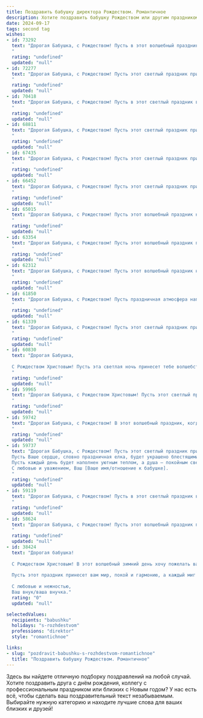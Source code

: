 ```yaml
---
title: Поздравить бабушку директора Рождеством. Романтичное
description: Хотите поздравить бабушку Рождеством или другим праздником? Наш ИИ создаст незабываемое поздравление, а вы обязательно выделитесь среди других.  
date: 2024-09-17
tags: second tag
wishes:
- id: 73292
  text: "Дорогая Бабушка, с Рождеством! Пусть в этот волшебный праздник в Вашем сердце воцарится мир и радость, а любовь близких согреет и подарит тепло. Пусть чудеса этой ночи принесут Вам здоровье, благополучие и исполнение самых сокровенных желаний!
  "
  rating: "undefined"
  updated: "null"
- id: 72277
  text: "Дорогая Бабушка, с Рождеством! Пусть этот светлый праздник принесет тебе мир, тепло и любовь.  Пусть твоя душа сияет счастьем, как рождественская звезда, а сердце наполнится радостью от встречи с близкими.
  "
  rating: "undefined"
  updated: "null"
- id: 70418
  text: "Дорогая Бабушка, с Рождеством! Пусть в этот светлый праздник в Вашем доме царит тепло и уют, а сердце наполнится радостью и любовью. Пусть ангел-хранитель оберегает Вас и Вашу семью в новом году! С праздником, наш дорогой директор!
  "
  rating: "undefined"
  updated: "null"
- id: 68811
  text: "Дорогая Бабушка, с Рождеством! Пусть этот светлый праздник принесет в Ваш дом уют, тепло и радость, как от Ваших добрых рук, руководивших многими жизнями. Пусть каждый день будет наполнен любовью, заботой и успехом, как и Ваша директорская деятельность.
  "
  rating: "undefined"
  updated: "null"
- id: 67435
  text: "Дорогая Бабушка, с Рождеством! Пусть этот светлый праздник принесет в Вашу жизнь тепло, уют и исполнение всех желаний. Пусть Ваша душа всегда будет полна любви, а директорский пост приносит только радость и удовлетворение.
  "
  rating: "undefined"
  updated: "null"
- id: 66452
  text: "Дорогая Бабушка, с Рождеством! Пусть этот светлый праздник принесет в твою жизнь столько же тепла и любви, сколько ты даришь своим близким. Пусть твоя душа наполнится радостью, а сердце – спокойствием. Пусть все твои мечты сбудутся в новом году, и пусть твоя директорская мудрость и нежность всегда будут источником вдохновения для всех, кто тебя окружает.
  "
  rating: "undefined"
  updated: "null"
- id: 65015
  text: "Дорогая Бабушка, с Рождеством! Пусть этот волшебный праздник наполнит ваш дом светом, теплом и любовью. Пусть ваши глаза сияют от радости, а сердце - от душевного покоя. Счастья вам, любви и крепкого здоровья!
  "
  rating: "undefined"
  updated: "null"
- id: 63354
  text: "Дорогая Бабушка, с Рождеством! Пусть этот волшебный праздник принесет в Ваш дом тепло, уют и много-много радости. Пусть с каждым днем Ваше сердце наполняется любовью, а Ваша душа - покоем.  Желаю Вам доброго здоровья, светлых мыслей и неиссякаемой энергии!  Пусть в жизни Вас всегда окружают близкие люди, а работа директора приносит Вам удовлетворение.  С любовью, [Ваше имя]
  "
  rating: "undefined"
  updated: "null"
- id: 62312
  text: "Дорогая Бабушка, с Рождеством! Пусть этот волшебный праздник наполнит Ваш дом теплом, светом и любовью. Пусть Ваши мечты сбываются, а душа всегда будет полна радости и оптимизма. Желаю Вам крепкого здоровья, неиссякаемой энергии и благополучия. Пусть каждый  день будет ярким и светлым, как рождественская звезда на небе!
  "
  rating: "undefined"
  updated: "null"
- id: 61850
  text: "Дорогая Бабушка, с Рождеством! Пусть праздничная атмосфера наполнит Ваш дом теплом, светом и любовью, как Ваше сердце всегда наполняло наше детство. Хочется пожелать Вам крепкого здоровья, безграничного счастья и исполнения всех самых заветных желаний. Пусть этот день станет началом нового счастливого года!
  "
  rating: "undefined"
  updated: "null"
- id: 61339
  text: "Дорогая Бабушка, с Рождеством! Пусть этот светлый праздник принесет в твою жизнь тепло, радость и душевный покой. Ты - наша опора, наш директор по счастью, и мы безмерно благодарны за твою любовь и заботу. Пусть все твои мечты исполнятся, а сердце будет наполнено любовью и счастьем.
  "
  rating: "undefined"
  updated: "null"
- id: 60830
  text: "Дорогая Бабушка,
  
  С Рождеством Христовым! Пусть эта светлая ночь принесет тебе волшебство, тепло семейного очага и безграничное чувство любви.  Пусть праздничный уют согревает твою душу, а звезды на небе напоминают о чуде Рождества.  Ты - самый лучший директор нашего семейного счастья, и мы благодарны за твою заботу и любовь. С праздником!
  "
  rating: "undefined"
  updated: "null"
- id: 59965
  text: "Дорогая Бабушка, с Рождеством Христовым! Пусть этот светлый праздник принесет в твою жизнь тепло и радость, а душа будет полна мира и любви.  Пусть все твои мечты и надежды исполнятся, а рядом всегда будут самые близкие и любимые люди.  С любовью и нежностью,  твои внуки.
  "
  rating: "undefined"
  updated: "null"
- id: 59742
  text: "Дорогая Бабушка, с Рождеством! В этот волшебный праздник, когда весь мир наполнен светом и любовью, я желаю тебе бесконечного счастья,  крепкого здоровья и благополучия. Пусть твой дом всегда будет полон тепла, а сердце - радостью. С любовью, твой [имя].
  "
  rating: "undefined"
  updated: "null"
- id: 59737
  text: "Дорогая Бабушка, с Рождеством! Пусть этот светлый праздник принесет в Вашу жизнь мир, любовь и радость.
  Пусть Ваше сердце, словно праздничная елка, будет украшено блестящими огоньками благодарности и счастья.
  Пусть каждый день будет наполнен уютным теплом, а душа – покойным светом.
  С любовью и уважением, Ваш [Ваше имя/отношение к бабушке].
  "
  rating: "undefined"
  updated: "null"
- id: 59119
  text: "Дорогая Бабушка, с Рождеством! Пусть в этот светлый праздник ваш дом наполнится теплом, радостью и любовью, а все мечты исполнятся, как по волшебству! Желаю Вам крепкого здоровья, душевного покоя и много чудесных мгновений в кругу родных. Вы, как и всегда, сияете своей добротой и мудростью, вдохновляя нас на новые свершения. Пусть Рождество станет началом нового, счастливого года!
  "
  rating: "undefined"
  updated: "null"
- id: 58624
  text: "Дорогая Бабушка, с Рождеством! Пусть этот волшебный праздник принесет в Ваш дом свет, тепло и уют, а в сердце - мир и радость. Пусть Ваш директорский талант  радует Вас новыми достижениями, а любовь близких согревает Вас каждый день.
  "
  rating: "undefined"
  updated: "null"
- id: 38424
  text: "Дорогая бабушка!
  
  С Рождеством Христовым! В этот волшебный зимний день хочу пожелать вам, чтобы в вашем сердце всегда царила светлая надежда, а в душе – теплота и радость. Вы – мой вдохновитель и мудрый наставник, и ваша сила и забота согревают наши сердца.
  
  Пусть этот праздник принесет вам мир, покой и гармонию, а каждый миг будет наполнен любовью и счастьем. Вы, как настоящий директор нашей семьи, ведете нас по жизни с любовью и заботой. Пусть все ваши мечты сбудутся, а каждый новый день приносит только радость и благосостояние.
  
  С любовью и нежностью,
  Ваш внук/ваша внучка."
  rating: "0"
  updated: "null"

selectedValues:
  recipients: "babushku"
  holidays: "s-rozhdestvom"
  professions: "direktor"
  style: "romantichnoe"

links:
- slug: "pozdravit-babushku-s-rozhdestvom-romantichnoe"
  title: "Поздравить бабушку Рождеством. Романтичное"
---
```


Здесь вы найдете отличную подборку поздравлений на любой случай. 
Хотите поздравить друга с днём рождения, коллегу с профессиональным праздником или близких с Новым годом? У нас есть всё, чтобы сделать ваш поздравительный текст незабываемым. Выбирайте нужную категорию и находите лучшие слова для ваших близких и друзей!
